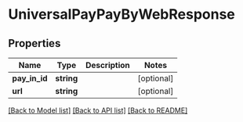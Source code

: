 # UniversalPayPayByWebResponse

## Properties
Name | Type | Description | Notes
------------ | ------------- | ------------- | -------------
**pay_in_id** | **string** |  | [optional] 
**url** | **string** |  | [optional] 

[[Back to Model list]](../README.md#documentation-for-models) [[Back to API list]](../README.md#documentation-for-api-endpoints) [[Back to README]](../README.md)



